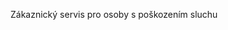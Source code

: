 <Token xmlns:xlink="http://www.w3.org/1999/xlink">Zákaznický servis pro osoby s poškozením sluchu</Token>

<!--HONumber=Jul16_HO3-->


